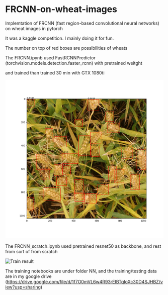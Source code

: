 # FRCNN-on-wheat-images

Implemtation of FRCNN (fast region-based convolutional neural networks) on wheat images in pytorch

It was a kaggle competition. I mainly doing it for fun. 

The number on top of red boxes are possibilities of wheats

The FRCNN.ipynb used FastRCNNPredictor (torchvision.models.detection.faster_rcnn) with pretrained weitght 

and trained than trained 30 min with GTX 1080ti 

![Train result](https://github.com/ShangChunLin/FRCNN-on-wheat-images/blob/main/FRCNN.png)

The FRCNN_scratch.ipynb used pretrained resnet50 as backbone, and rest from sort of from scratch

![Train result](tba)


The training notebooks are under folder NN, and the training/testing data are in my google drive (https://drive.google.com/file/d/1f7O0mVL6w4R93rEIBTqIoXc30D4SJHBZ/view?usp=sharing)
